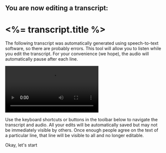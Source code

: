 ## You are now editing a transcript:
# <%= transcript.title %>

The following transcript was automatically generated using speech-to-text software, so there are probably errors. This tool will allow you to listen while you edit the transcript. For your convenience (we hope), the audio will automatically pause after each line.

<video src="/project/assets/img/transcript_edit_screencast.mp4" preload="auto" autoplay loop></video>

Use the keyboard shortcuts or buttons in the toolbar below to navigate the transcript and audio. <span class="highlight">All your edits will be automatically saved</span> but may not be immediately visible by others. Once enough people agree on the text of a particular line, that line will be visible to all and no longer editable.

<p class="text-center"><a class="button large start-play disabled">Okay, let's start</a></p>
